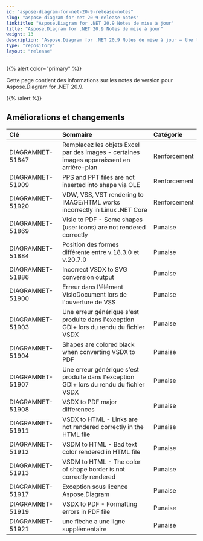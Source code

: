 ```yaml
---
id: "aspose-diagram-for-net-20-9-release-notes"
slug: "aspose-diagram-for-net-20-9-release-notes"
linktitle: "Aspose.Diagram for .NET 20.9 Notes de mise à jour"
title: "Aspose.Diagram for .NET 20.9 Notes de mise à jour"
weight: 13
description: "Aspose.Diagram for .NET 20.9 Notes de mise à jour – the latest updates and fixes."
type: "repository"
layout: "release"
---
```

{{% alert color="primary" %}}

Cette page contient des informations sur les notes de version pour Aspose.Diagram for .NET 20.9.

{{% /alert %}}
## **Améliorations et changements**  ##

|**Clé**|**Sommaire**|**Catégorie**|
|:- |:- |:- |
|DIAGRAMNET-51847|Remplacez les objets Excel par des images - certaines images apparaissent en arrière-plan|Renforcement|
|DIAGRAMNET-51909|PPS and PPT files are not inserted into shape via OLE|Renforcement|
|DIAGRAMNET-51920|VDW, VSS, VST rendering to IMAGE/HTML works incorrectly in Linux .NET Core|Renforcement|
|DIAGRAMNET-51869|Visio to PDF - Some shapes (user icons) are not rendered correctly|Punaise|
|DIAGRAMNET-51884|Position des formes différente entre v.18.3.0 et v.20.7.0|Punaise|
|DIAGRAMNET-51886|Incorrect VSDX to SVG conversion output|Punaise|
|DIAGRAMNET-51900|Erreur dans l'élément VisioDocument lors de l'ouverture de VSS|Punaise|
|DIAGRAMNET-51903|Une erreur générique s'est produite dans l'exception GDI+ lors du rendu du fichier VSDX|Punaise|
|DIAGRAMNET-51904|Shapes are colored black when converting VSDX to PDF|Punaise|
|DIAGRAMNET-51907|Une erreur générique s'est produite dans l'exception GDI+ lors du rendu du fichier VSDX|Punaise|
|DIAGRAMNET-51908|VSDX to PDF major differences|Punaise|
|DIAGRAMNET-51911|VSDX to HTML - Links are not rendered correctly in the HTML file|Punaise|
|DIAGRAMNET-51912|VSDM to HTML - Bad text color rendered in HTML file|Punaise|
|DIAGRAMNET-51913|VSDM to HTML - The color of shape border is not correctly rendered|Punaise|
|DIAGRAMNET-51917|Exception sous licence Aspose.Diagram|Punaise|
|DIAGRAMNET-51919|VSDX to PDF - Formatting errors in PDF file|Punaise|
|DIAGRAMNET-51921|une flèche a une ligne supplémentaire|Punaise|
